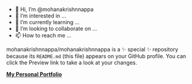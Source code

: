 - 👋 Hi, I’m @mohanakrishnnappa
- 👀 I’m interested in ...
- 🌱 I’m currently learning ...
- 💞️ I’m looking to collaborate on ...
- 📫 How to reach me ...


mohanakrishnnappa/mohanakrishnnappa is a ✨ special ✨ repository because its `README.md` (this file) appears on your GitHub profile.
You can click the Preview link to take a look at your changes.

**<a href="https://www.mohanakrishnnappa.com/" target="_blank">My Personal Portfolio</a>**


